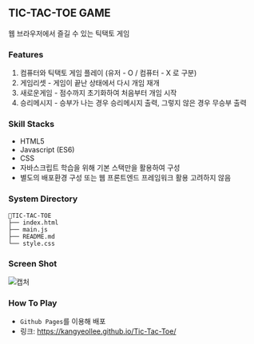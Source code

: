## TIC-TAC-TOE GAME

웹 브라우저에서 즐길 수 있는 틱택토 게임

### Features

1. 컴퓨터와 틱택토 게임 플레이 (유저 - O / 컴퓨터 - X 로 구분)
2. 게임리셋 - 게임이 끝난 상태에서 다시 개임 재개
3. 새로운게임 - 점수까지 초기화하여 처음부터 개임 시작
4. 승리메시지 - 승부가 나는 경우 승리메시지 출력, 그렇지 않은 경우 무승부 출력

### Skill Stacks

- HTML5
- Javascript (ES6)
- CSS
- 자바스크립트 학습을 위해 기본 스택만을 활용하여 구성
- 별도의 배포환경 구성 또는 웹 프론트엔드 프레임워크 활용 고려하지 않음

### System Directory

```
📁TIC-TAC-TOE
├── index.html
├── main.js
├── README.md
└── style.css
```

### Screen Shot

![캡처](https://user-images.githubusercontent.com/48883344/123548190-b831ad00-d79e-11eb-9d4d-ff210697975d.PNG)

### How To Play

- `Github Pages`를 이용해 배포
- 링크: https://kangyeollee.github.io/Tic-Tac-Toe/
